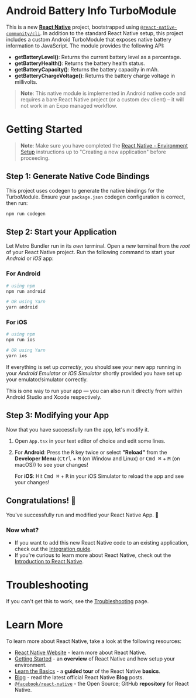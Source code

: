 # Android Battery Info TurboModule

This is a new [**React Native**](https://reactnative.dev) project, bootstrapped using [`@react-native-community/cli`](https://github.com/react-native-community/cli). In addition to the standard React Native setup, this project includes a custom Android TurboModule that exposes native battery information to JavaScript. The module provides the following API:

- **getBatteryLevel()**: Returns the current battery level as a percentage.
- **getBatteryHealth()**: Returns the battery health status.
- **getBatteryCapacity()**: Returns the battery capacity in mAh.
- **getBatteryChargeVoltage()**: Returns the battery charge voltage in millivolts.

> **Note**: This native module is implemented in Android native code and requires a bare React Native project (or a custom dev client) – it will not work in an Expo managed workflow.

# Getting Started

> **Note**: Make sure you have completed the [React Native - Environment Setup](https://reactnative.dev/docs/environment-setup) instructions up to "Creating a new application" before proceeding.

## Step 1: Generate Native Code Bindings

This project uses codegen to generate the native bindings for the TurboModule. Ensure your `package.json` codegen configuration is correct, then run:

```bash
npm run codegen
```

## Step 2: Start your Application

Let Metro Bundler run in its _own_ terminal. Open a _new_ terminal from the _root_ of your React Native project. Run the following command to start your _Android_ or _iOS_ app:

### For Android

```bash
# using npm
npm run android

# OR using Yarn
yarn android
```

### For iOS

```bash
# using npm
npm run ios

# OR using Yarn
yarn ios
```

If everything is set up _correctly_, you should see your new app running in your _Android Emulator_ or _iOS Simulator_ shortly provided you have set up your emulator/simulator correctly.

This is one way to run your app — you can also run it directly from within Android Studio and Xcode respectively.

## Step 3: Modifying your App

Now that you have successfully run the app, let's modify it.

1. Open `App.tsx` in your text editor of choice and edit some lines.
2. For **Android**: Press the <kbd>R</kbd> key twice or select **"Reload"** from the **Developer Menu** (<kbd>Ctrl</kbd> + <kbd>M</kbd> (on Window and Linux) or <kbd>Cmd ⌘</kbd> + <kbd>M</kbd> (on macOS)) to see your changes!

   For **iOS**: Hit <kbd>Cmd ⌘</kbd> + <kbd>R</kbd> in your iOS Simulator to reload the app and see your changes!

## Congratulations! :tada:

You've successfully run and modified your React Native App. :partying_face:

### Now what?

- If you want to add this new React Native code to an existing application, check out the [Integration guide](https://reactnative.dev/docs/integration-with-existing-apps).
- If you're curious to learn more about React Native, check out the [Introduction to React Native](https://reactnative.dev/docs/getting-started).

# Troubleshooting

If you can't get this to work, see the [Troubleshooting](https://reactnative.dev/docs/troubleshooting) page.

# Learn More

To learn more about React Native, take a look at the following resources:

- [React Native Website](https://reactnative.dev) - learn more about React Native.
- [Getting Started](https://reactnative.dev/docs/environment-setup) - an **overview** of React Native and how setup your environment.
- [Learn the Basics](https://reactnative.dev/docs/getting-started) - a **guided tour** of the React Native **basics**.
- [Blog](https://reactnative.dev/blog) - read the latest official React Native **Blog** posts.
- [`@facebook/react-native`](https://github.com/facebook/react-native) - the Open Source; GitHub **repository** for React Native.
